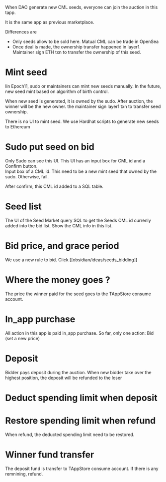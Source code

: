 When DAO generate new CML seeds, everyone can join the auction in this tapp.

It is the same app as previous marketplace.

Differences are
- Only seeds allow to be sold here. Matual CML can be trade in OpenSea
- Once deal is made, the ownership transfer happened in layer1. Maintainer sign ETH txn to transfer the ownership of this seed.

# Mint seed
Iin Epoch11, sudo or maintainers can mint new seeds manually. In the future, new seed mint based on algorithm of birth control.

When new seed is generated, it is owned by the sudo. After auction, the winner will be the new owner. the maintainer sign layer1 txn to transfer seed ownership.

There is no UI to mint seed. We use Hardhat scripts to generate new seeds to Ethereum

# Sudo put seed on bid

Only Sudo can see this UI. This UI has an input box for CML id and a Confirm button.  
Input box of a CML id. This need to be a new mint seed that owned by the sudo. Otherwise, fail.

After confirm, this CML id added to a SQL table.


# Seed list
The UI of the Seed Market query SQL to get the Seeds CML id currenly added into the bid list.
Show the CML info in this list.

# Bid price, and grace period
We use a new rule to bid. Click [[obsidian/ideas/seeds_bidding]]

# Where the money goes ?
The price the winner paid for the seed goes to the TAppStore consume account.

# In_app purchase
All action in this app is paid in_app purchase. So far, only one action: Bid (set a new price)

# Deposit

Bidder pays deposit during the auction. When new bidder take over the highest position, the deposit will be refunded to the loser

# Deduct spending limit when deposit


# Restore spending limit when refund
When refund, the deducted spending limit need to be restored.

# Winner fund transfer
The deposit fund is transfer to TAppStore consume account.
If there is any remnining, refund.


